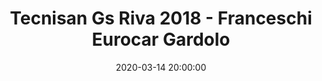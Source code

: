 ---
title: Tecnisan Gs Riva 2018 - Franceschi Eurocar Gardolo
date: 2020-03-14 20:00:00
squadra-a: Franceschi Eurocar Gardolo
punteggio-a: 
squadra-b: Tecnisan Gs Riva 2018
punteggio-b: 
partite/squadra: serie-d-19-20
luogo: PAL. I.T.C.G ¿ FLORIANI¿
categoria: serie d
---